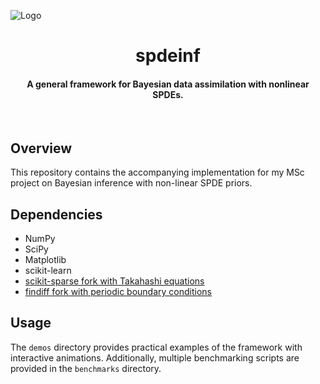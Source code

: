 ![Logo](figures/banner.gif)
<h1 align="center">
  <b>spdeinf</b>
  <br>
</h1>

<h4 align="center">A general framework for Bayesian data assimilation with nonlinear SPDEs.</h4>
<br>

## Overview

This repository contains the accompanying implementation for my MSc project on Bayesian inference with non-linear SPDE priors.

## Dependencies

- NumPy
- SciPy
- Matplotlib
- scikit-learn
- [scikit-sparse fork with Takahashi equations](https://github.com/rafaelanderka/scikit-sparse)
- [findiff fork with periodic boundary conditions](https://github.com/rafaelanderka/findiff)


## Usage

The `demos` directory provides practical examples of the framework with interactive animations.
Additionally, multiple benchmarking scripts are provided in the `benchmarks` directory.
